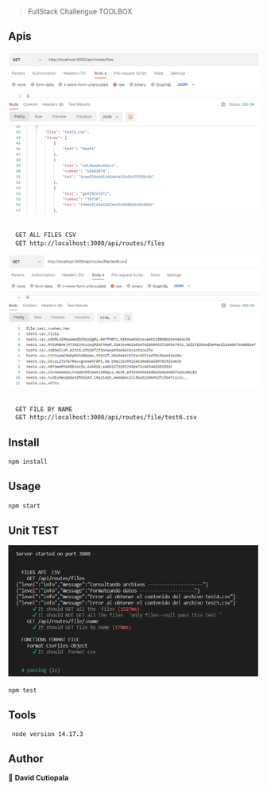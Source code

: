 
> FullStack Challengue TOOLBOX


## Apis

![files](/images/files.png)

```sh

  GET ALL FILES CSV
  GET http://localhost:3000/api/routes/files
```
![ file by name](/images/fileByName.png)

```sh

  GET FILE BY NAME
  GET http://localhost:3000/api/routes/file/test6.csv
```

## Install

```sh
npm install
```

## Usage

```sh
npm start
```

## Unit TEST
![unit test](/images/resultTest.png)
```sh
npm test
```

## Tools

```
 node version 14.17.3
```

## Author

👤 **David Cutiopala**


